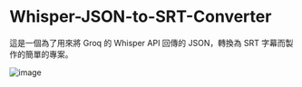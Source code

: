 # Whisper-JSON-to-SRT-Converter

這是一個為了用來將 Groq 的 Whisper API 回傳的 JSON，轉換為 SRT 字幕而製作的簡單的專案。

![image](https://github.com/user-attachments/assets/8ac371f9-e337-4d10-821d-801502001881)
